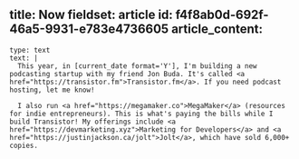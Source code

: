 title: Now
fieldset: article
id: f4f8ab0d-692f-46a5-9931-e783e4736605
article_content:
  -
    type: text
    text: |
      This year, in [current_date format='Y'], I'm building a new podcasting startup with my friend Jon Buda. It's called <a href="https://transistor.fm">Transistor.fm</a>. If you need podcast hosting, let me know!
      
      I also run <a href="https://megamaker.co">MegaMaker</a> (resources for indie entrepreneurs). This is what's paying the bills while I build Transistor! My offerings include <a href="https://devmarketing.xyz">Marketing for Developers</a> and <a href="https://justinjackson.ca/jolt">Jolt</a>, which have sold 6,000+ copies.
      
